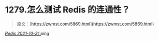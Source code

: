 <!--yml
category: 未分类
date: 0001-01-01 00:00:00
--->

# 1279.怎么测试 Redis 的连通性？

> 原文：[https://zwmst.com/5869.html](https://zwmst.com/5869.html)

   [ *Redis* ](https://zwmst.com/redis)*[ <time datetime="2021-11-01T01:12:23+08:00"> 2021-10-31 </time> ](https://zwmst.com/5869.html)  ping*